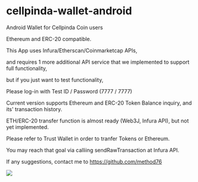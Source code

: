 # cellpinda-wallet-android
Android Wallet for Cellpinda Coin users

Ethereum and ERC-20 compatible.

This App uses Infura/Etherscan/Coinmarketcap APIs, 

and requires 1 more additional API service that we implemented to support full functionality, 

but if you just want to test functionality, 

Please log-in with Test ID / Password (7777 / 7777)


Current version supports Ethereum and ERC-20 Token Balance inquiry, and its' transaction history.

ETH/ERC-20 transfer function is almost ready (Web3J, Infura API), but not yet implemented.

Please refer to Trust Wallet in order to tranfer Tokens or Ethereum.


You may reach that goal via calliing sendRawTransaction at Infura API.

If any suggestions, contact me to https://github.com/method76

[<img src="https://wallet.cellpinda.com/img/mobile-wallet-screenshot.jpg">](https://play.google.com/store/apps/details?id=com.cellpinda.coin.wallet)

